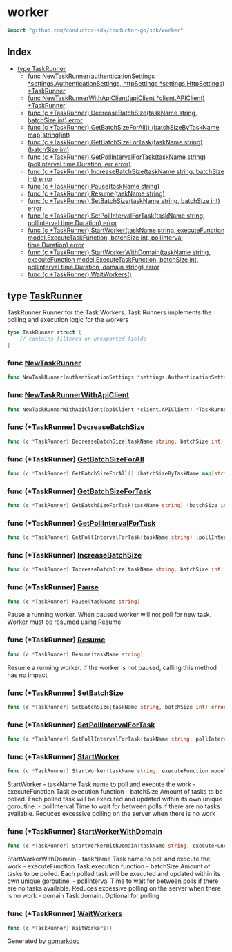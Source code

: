 <!-- Code generated by gomarkdoc. DO NOT EDIT -->

# worker

```go
import "github.com/conductor-sdk/conductor-go/sdk/worker"
```

## Index

- [type TaskRunner](#type-taskrunner)
  - [func NewTaskRunner(authenticationSettings *settings.AuthenticationSettings, httpSettings *settings.HttpSettings) \*TaskRunner](#func-newtaskrunner)
  - [func NewTaskRunnerWithApiClient(apiClient *client.APIClient) *TaskRunner](#func-newtaskrunnerwithapiclient)
  - [func (c \*TaskRunner) DecreaseBatchSize(taskName string, batchSize int) error](#func-taskrunner-decreasebatchsize)
  - [func (c \*TaskRunner) GetBatchSizeForAll() (batchSizeByTaskName map[string]int)](#func-taskrunner-getbatchsizeforall)
  - [func (c \*TaskRunner) GetBatchSizeForTask(taskName string) (batchSize int)](#func-taskrunner-getbatchsizefortask)
  - [func (c \*TaskRunner) GetPollIntervalForTask(taskName string) (pollInterval time.Duration, err error)](#func-taskrunner-getpollintervalfortask)
  - [func (c \*TaskRunner) IncreaseBatchSize(taskName string, batchSize int) error](#func-taskrunner-increasebatchsize)
  - [func (c \*TaskRunner) Pause(taskName string)](#func-taskrunner-pause)
  - [func (c \*TaskRunner) Resume(taskName string)](#func-taskrunner-resume)
  - [func (c \*TaskRunner) SetBatchSize(taskName string, batchSize int) error](#func-taskrunner-setbatchsize)
  - [func (c \*TaskRunner) SetPollIntervalForTask(taskName string, pollInterval time.Duration) error](#func-taskrunner-setpollintervalfortask)
  - [func (c \*TaskRunner) StartWorker(taskName string, executeFunction model.ExecuteTaskFunction, batchSize int, pollInterval time.Duration) error](#func-taskrunner-startworker)
  - [func (c \*TaskRunner) StartWorkerWithDomain(taskName string, executeFunction model.ExecuteTaskFunction, batchSize int, pollInterval time.Duration, domain string) error](#func-taskrunner-startworkerwithdomain)
  - [func (c \*TaskRunner) WaitWorkers()](#func-taskrunner-waitworkers)

## type [TaskRunner](https://github.com/conductor-sdk/conductor-go/blob/main/sdk/worker/task_runner.go#L37-L51)

TaskRunner Runner for the Task Workers. Task Runners implements the polling and execution logic for the workers

```go
type TaskRunner struct {
    // contains filtered or unexported fields
}
```

### func [NewTaskRunner](https://github.com/conductor-sdk/conductor-go/blob/main/sdk/worker/task_runner.go#L53)

```go
func NewTaskRunner(authenticationSettings *settings.AuthenticationSettings, httpSettings *settings.HttpSettings) *TaskRunner
```

### func [NewTaskRunnerWithApiClient](https://github.com/conductor-sdk/conductor-go/blob/main/sdk/worker/task_runner.go#L61-L63)

```go
func NewTaskRunnerWithApiClient(apiClient *client.APIClient) *TaskRunner
```

### func \(\*TaskRunner\) [DecreaseBatchSize](https://github.com/conductor-sdk/conductor-go/blob/main/sdk/worker/task_runner.go#L140)

```go
func (c *TaskRunner) DecreaseBatchSize(taskName string, batchSize int) error
```

### func \(\*TaskRunner\) [GetBatchSizeForAll](https://github.com/conductor-sdk/conductor-go/blob/main/sdk/worker/task_runner.go#L454)

```go
func (c *TaskRunner) GetBatchSizeForAll() (batchSizeByTaskName map[string]int)
```

### func \(\*TaskRunner\) [GetBatchSizeForTask](https://github.com/conductor-sdk/conductor-go/blob/main/sdk/worker/task_runner.go#L464)

```go
func (c *TaskRunner) GetBatchSizeForTask(taskName string) (batchSize int)
```

### func \(\*TaskRunner\) [GetPollIntervalForTask](https://github.com/conductor-sdk/conductor-go/blob/main/sdk/worker/task_runner.go#L444)

```go
func (c *TaskRunner) GetPollIntervalForTask(taskName string) (pollInterval time.Duration, err error)
```

### func \(\*TaskRunner\) [IncreaseBatchSize](https://github.com/conductor-sdk/conductor-go/blob/main/sdk/worker/task_runner.go#L118)

```go
func (c *TaskRunner) IncreaseBatchSize(taskName string, batchSize int) error
```

### func \(\*TaskRunner\) [Pause](https://github.com/conductor-sdk/conductor-go/blob/main/sdk/worker/task_runner.go#L164)

```go
func (c *TaskRunner) Pause(taskName string)
```

Pause a running worker. When paused worker will not poll for new task. Worker must be resumed using Resume

### func \(\*TaskRunner\) [Resume](https://github.com/conductor-sdk/conductor-go/blob/main/sdk/worker/task_runner.go#L169)

```go
func (c *TaskRunner) Resume(taskName string)
```

Resume a running worker. If the worker is not paused, calling this method has no impact

### func \(\*TaskRunner\) [SetBatchSize](https://github.com/conductor-sdk/conductor-go/blob/main/sdk/worker/task_runner.go#L94)

```go
func (c *TaskRunner) SetBatchSize(taskName string, batchSize int) error
```

### func \(\*TaskRunner\) [SetPollIntervalForTask](https://github.com/conductor-sdk/conductor-go/blob/main/sdk/worker/task_runner.go#L436)

```go
func (c *TaskRunner) SetPollIntervalForTask(taskName string, pollInterval time.Duration) error
```

### func \(\*TaskRunner\) [StartWorker](https://github.com/conductor-sdk/conductor-go/blob/main/sdk/worker/task_runner.go#L90)

```go
func (c *TaskRunner) StartWorker(taskName string, executeFunction model.ExecuteTaskFunction, batchSize int, pollInterval time.Duration) error
```

StartWorker \- taskName Task name to poll and execute the work \- executeFunction Task execution function \- batchSize Amount of tasks to be polled. Each polled task will be executed and updated within its own unique goroutine. \- pollInterval Time to wait for between polls if there are no tasks available. Reduces excessive polling on the server when there is no work

### func \(\*TaskRunner\) [StartWorkerWithDomain](https://github.com/conductor-sdk/conductor-go/blob/main/sdk/worker/task_runner.go#L81)

```go
func (c *TaskRunner) StartWorkerWithDomain(taskName string, executeFunction model.ExecuteTaskFunction, batchSize int, pollInterval time.Duration, domain string) error
```

StartWorkerWithDomain \- taskName Task name to poll and execute the work \- executeFunction Task execution function \- batchSize Amount of tasks to be polled. Each polled task will be executed and updated within its own unique goroutine. \- pollInterval Time to wait for between polls if there are no tasks available. Reduces excessive polling on the server when there is no work \- domain Task domain. Optional for polling

### func \(\*TaskRunner\) [WaitWorkers](https://github.com/conductor-sdk/conductor-go/blob/main/sdk/worker/task_runner.go#L173)

```go
func (c *TaskRunner) WaitWorkers()
```

Generated by [gomarkdoc](https://github.com/princjef/gomarkdoc)
